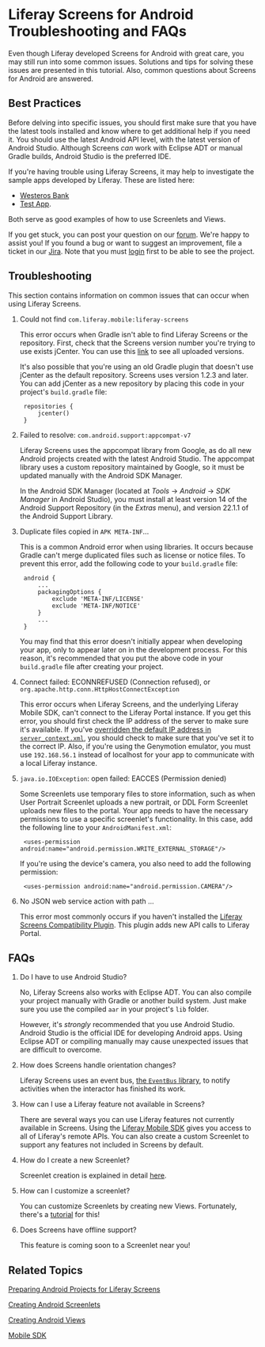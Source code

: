 # Liferay Screens for Android Troubleshooting and FAQs

Even though Liferay developed Screens for Android with great care, you may still 
run into some common issues. Solutions and tips for solving these issues are 
presented in this tutorial. Also, common questions about Screens for Android 
are answered. 

## Best Practices

Before delving into specific issues, you should first make sure that you have 
the latest tools installed and know where to get additional help if you need it. 
You should use the latest Android API level, with the latest version of Android 
Studio. Although Screens *can* work with Eclipse ADT or manual Gradle builds, 
Android Studio is the preferred IDE. 

If you're having trouble using Liferay Screens, it may help to investigate the 
sample apps developed by Liferay. These are listed here:

- [Westeros Bank](https://github.com/liferay/liferay-screens/tree/1.1.0/android/samples/bankofwesteros) 
- [Test App](https://github.com/liferay/liferay-screens/tree/1.1.0/android/samples/test-app). 

Both serve as good examples of how to use Screenlets and Views.

If you get stuck, you can post your question on our 
[forum](https://www.liferay.com/community/forums/-/message_boards/category/42706063).
We're happy to assist you! If you found a bug or want to suggest an improvement, 
file a ticket in our 
[Jira](https://issues.liferay.com/browse/LMW/). 
Note that you must 
[login](https://issues.liferay.com/login.jsp?os_destination=%2Fbrowse%2F) 
first to be able to see the project.

## Troubleshooting

This section contains information on common issues that can occur when using 
Liferay Screens. 

1. Could not find `com.liferay.mobile:liferay-screens`

    This error occurs when Gradle isn't able to find Liferay Screens or the 
    repository. First, check that the Screens version number you're trying to 
    use exists jCenter. You can use this
    [link](https://bintray.com/liferay/liferay-mobile/liferay-screens/view) 
    to see all uploaded versions.

    It's also possible that you're using an old Gradle plugin that doesn't use 
    jCenter as the default repository. Screens uses version 1.2.3 and later. You 
    can add jCenter as a new repository by placing this code in your project's 
    `build.gradle` file: 

        repositories {
            jcenter()
        }

2. Failed to resolve: `com.android.support:appcompat-v7`

    Liferay Screens uses the appcompat library from Google, as do all new 
    Android projects created with the latest Android Studio. The appcompat 
    library uses a custom repository maintained by Google, so it must be updated 
    manually with the Android SDK Manager. 

    In the Android SDK Manager (located at *Tools* &rarr; *Android* &rarr; *SDK
    Manager* in Android Studio), you must install at least version 14 of the 
    Android Support Repository (in the *Extras* menu), and version 22.1.1 of the
    Android Support Library.

3. Duplicate files copied in `APK META-INF`...

    This is a common Android error when using libraries. It occurs because 
    Gradle can't merge duplicated files such as license or notice files. To 
    prevent this error, add the following code to your `build.gradle` file:

        android {
            ...
            packagingOptions {
                exclude 'META-INF/LICENSE'
                exclude 'META-INF/NOTICE'
            }
            ...
        }

    You may find that this error doesn't initially appear when developing your 
    app, only to appear later on in the development process. For this reason, 
    it's recommended that you put the above code in your `build.gradle` file 
    after creating your project. 

4. Connect failed: ECONNREFUSED (Connection refused), or 
   `org.apache.http.conn.HttpHostConnectException`

    This error occurs when Liferay Screens, and the underlying Liferay Mobile 
    SDK, can't connect to the Liferay Portal instance. If you get this error, 
    you should first check the IP address of the server to make sure it's 
    available. If you've 
    [overridden the default IP address in `server_context.xml`](/develop/tutorials/-/knowledge_base/6-2/preparing-android-projects-for-liferay-screens#configuring-communication-with-liferay), 
    you should check to make sure that you've set it to the correct IP. Also, if 
    you're using the Genymotion emulator, you must use `192.168.56.1` instead of 
    localhost for your app to communicate with a local Liferay instance. 

5. `java.io.IOException`: open failed: EACCES (Permission denied)

    Some Screenlets use temporary files to store information, such as when User 
    Portrait Screenlet uploads a new portrait, or DDL Form Screenlet uploads new 
    files to the portal. Your app needs to have the necessary permissions to use 
    a specific screenlet's functionality. In this case, add the following line 
    to your `AndroidManifest.xml`: 

        <uses-permission android:name="android.permission.WRITE_EXTERNAL_STORAGE"/>

    If you're using the device's camera, you also need to add the following 
    permission:

        <uses-permission android:name="android.permission.CAMERA"/>

6. No JSON web service action with path ...

    This error most commonly occurs if you haven't installed the 
    [Liferay Screens Compatibility Plugin](https://github.com/liferay/liferay-screens/tree/master/portal). 
    This plugin adds new API calls to Liferay Portal.

## FAQs

1. Do I have to use Android Studio?

    No, Liferay Screens also works with Eclipse ADT. You can also compile your 
    project manually with Gradle or another build system. Just make sure you use 
    the compiled `aar` in your project's `lib` folder.

    However, it's *strongly* recommended that you use Android Studio. Android 
    Studio is the official IDE for developing Android apps. Using Eclipse ADT or 
    compiling manually may cause unexpected issues that are difficult to 
    overcome. 

2. How does Screens handle orientation changes?

    Liferay Screens uses an event bus, 
    [the `EventBus` library](http://greenrobot.github.io/EventBus/), 
    to notify activities when the interactor has finished its work. 

3. How can I use a Liferay feature not available in Screens?

    There are several ways you can use Liferay features not currently available 
    in Screens. Using the 
    [Liferay Mobile SDK](https://github.com/liferay/liferay-mobile-sdk) 
    gives you access to all of Liferay's remote APIs. You can also create a 
    custom Screenlet to support any features not included in Screens by default. 

4. How do I create a new Screenlet?

    Screenlet creation is explained in detail 
    [here](/develop/tutorials/-/knowledge_base/6-2/creating-android-screenlets).

5. How can I customize a screenlet?

    You can customize Screenlets by creating new Views. Fortunately, there's a 
    [tutorial](/develop/tutorials/-/knowledge_base/6-2/creating-android-views) 
    for this! 

6. Does Screens have offline support?

    This feature is coming soon to a Screenlet near you!

## Related Topics

[Preparing Android Projects for Liferay Screens](/develop/tutorials/-/knowledge_base/6-2/preparing-android-projects-for-liferay-screens)

[Creating Android Screenlets](/develop/tutorials/-/knowledge_base/6-2/creating-android-screenlets)

[Creating Android Views](/develop/tutorials/-/knowledge_base/6-2/creating-android-views)

[Mobile SDK](/develop/tutorials/-/knowledge_base/6-2/mobile)
